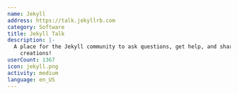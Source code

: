```yaml
---
name: Jekyll
address: https://talk.jekyllrb.com
category: Software
title: Jekyll Talk
description: |-
  A place for the Jekyll community to ask questions, get help, and share their wonderful
    creations!
userCount: 1367
icon: jekyll.png
activity: medium
language: en_US
---
```

